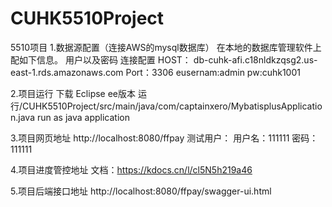 # CUHK5510Project
5510项目
1.数据源配置（连接AWS的mysql数据库）
在本地的数据库管理软件上配如下信息。
用户以及密码
连接配置
HOST：
db-cuhk-afi.c18nldkzqsg2.us-east-1.rds.amazonaws.com
Port：3306
eusernam:admin
pw:cuhk1001

2.项目运行
下载 Eclipse ee版本
运行/CUHK5510Project/src/main/java/com/captainxero/MybatisplusApplication.java run as java application

3.项目网页地址
http://localhost:8080/ffpay
测试用户：
用户名：111111
密码：111111

4.项目进度管控地址
文档：https://kdocs.cn/l/cl5N5h219a46

5.项目后端接口地址
http://localhost:8080/ffpay/swagger-ui.html

